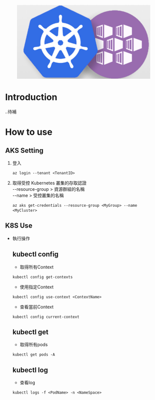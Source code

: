 <p align="center">
    <img src="img/logo.png">
</p>

# Introduction
..待補

# How to use
## AKS Setting
1. 登入  
    ```
    az login --tenant <TenantID>
    ```
2. 取得受控 Kubernetes 叢集的存取認證  
    --resource-group > 資源群組的名稱  
    --name > 受控叢集的名稱
    ```
    az aks get-credentials --resource-group <MyGroup> --name <MyCluster>
    ```
## K8S Use
- 執行操作  
    ## kubectl config  
    - 取得所有Context
    ```
    kubectl config get-contexts
    ```
    - 使用指定Context
    ```
    kubectl config use-context <ContextName>
    ```
    - 查看當前Context
    ```
    kubectl config current-context
    ```
    ## kubectl get
    - 取得所有pods
    ```
    kubectl get pods -A
    ```
    ## kubectl log
    - 查看log
    ```
    kubectl logs -f <PodName> -n <NameSpace>
    ```

